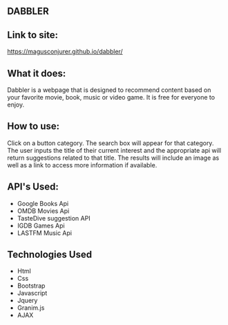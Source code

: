 ## DABBLER

## Link to site:
https://magusconjurer.github.io/dabbler/

## What it does:
Dabbler is a webpage that is designed to recommend content based on your
favorite movie, book, music or video game.  It is free for everyone to enjoy.

## How to use:
Click on a button category.  The search box will appear for that category.  The user inputs the title of their current interest and the appropriate api will return suggestions related to that title.  The results will include an image as well as a link to access more information if available. 

## API's Used:

 - Google Books Api
 - OMDB Movies Api
 - TasteDive suggestion API
 - IGDB Games Api
 - LASTFM Music Api

## Technologies Used

 - Html
 - Css
 - Bootstrap
 - Javascript
 - Jquery
 - Granim.js
 - AJAX
